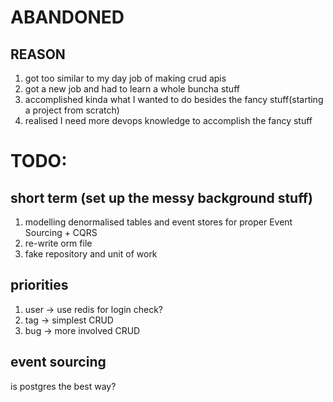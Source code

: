 # ABANDONED
## REASON
1. got too similar to my day job of making crud apis
2. got a new job and had to learn a whole buncha stuff
3. accomplished kinda what I wanted to do besides the fancy stuff(starting a project from scratch)
4. realised I need more devops knowledge to accomplish the fancy stuff


# TODO:
## short term (set up the messy background stuff)
1. modelling denormalised tables and event stores for proper Event Sourcing + CQRS
2. re-write orm file
3. fake repository and unit of work


## priorities
1. user -> use redis for login check?
2. tag -> simplest CRUD
3. bug -> more involved CRUD


## event sourcing
is postgres the best way?
